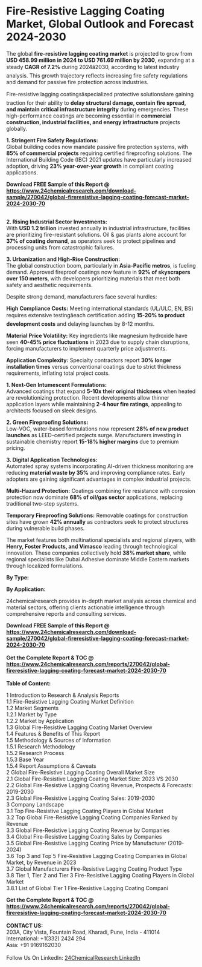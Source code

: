 <h1>Fire-Resistive Lagging Coating Market, Global Outlook and Forecast 2024-2030</h1><p>The global <strong>fire-resistive lagging coating market</strong> is projected to grow from <strong>USD 458.99 million in 2024 to USD 761.69 million by 2030</strong>, expanding at a steady <strong>CAGR of 7.2%</strong> during 2024â2030, according to latest industry analysis. This growth trajectory reflects increasing fire safety regulations and demand for passive fire protection across industries.</p><p>Fire-resistive lagging coatingsâspecialized protective solutionsâare gaining traction for their ability to <strong>delay structural damage, contain fire spread, and maintain critical infrastructure integrity</strong> during emergencies. These high-performance coatings are becoming essential in <strong>commercial construction, industrial facilities, and energy infrastructure</strong> projects globally.</p><p><strong>1. Stringent Fire Safety Regulations:</strong><br>
Global building codes now mandate passive fire protection systems, with <strong>85% of commercial projects</strong> requiring certified fireproofing solutions. The International Building Code (IBC) 2021 updates have particularly increased adoption, driving <strong>23% year-over-year growth</strong> in compliant coating applications.</p><div><b>Download FREE Sample of this Report @ 
            <a href="https://www.24chemicalresearch.com/download-sample/270042/global-fireresistive-lagging-coating-forecast-market-2024-2030-70">
            https://www.24chemicalresearch.com/download-sample/270042/global-fireresistive-lagging-coating-forecast-market-2024-2030-70</a></b></div><br><p><strong>2. Rising Industrial Sector Investments:</strong><br>
With <strong>USD 1.2 trillion</strong> invested annually in industrial infrastructure, facilities are prioritizing fire-resistant solutions. Oil &amp; gas plants alone account for <strong>37% of coating demand</strong>, as operators seek to protect pipelines and processing units from catastrophic failures.</p><p><strong>3. Urbanization and High-Rise Construction:</strong><br>
The global construction boom, particularly in <strong>Asia-Pacific metros</strong>, is fueling demand. Approved fireproof coatings now feature in <strong>92% of skyscrapers over 150 meters</strong>, with developers prioritizing materials that meet both safety and aesthetic requirements.</p><p>Despite strong demand, manufacturers face several hurdles:</p><p><strong>High Compliance Costs:</strong> Meeting international standards (UL/ULC, EN, BS) requires extensive testingâeach certification adding <strong>15-20% to product development costs</strong> and delaying launches by 8-12 months.</p><p><strong>Material Price Volatility:</strong> Key ingredients like magnesium hydroxide have seen <strong>40-45% price fluctuations</strong> in 2023 due to supply chain disruptions, forcing manufacturers to implement quarterly price adjustments.</p><p><strong>Application Complexity:</strong> Specialty contractors report <strong>30% longer installation times</strong> versus conventional coatings due to strict thickness requirements, inflating total project costs.</p><p><strong>1. Next-Gen Intumescent Formulations:</strong><br>
Advanced coatings that expand <strong>5-10x their original thickness</strong> when heated are revolutionizing protection. Recent developments allow thinner application layers while maintaining <strong>2-4 hour fire ratings</strong>, appealing to architects focused on sleek designs.</p><p><strong>2. Green Fireproofing Solutions:</strong><br>
Low-VOC, water-based formulations now represent <strong>28% of new product launches</strong> as LEED-certified projects surge. Manufacturers investing in sustainable chemistry report <strong>15-18% higher margins</strong> due to premium pricing.</p><p><strong>3. Digital Application Technologies:</strong><br>
Automated spray systems incorporating AI-driven thickness monitoring are reducing <strong>material waste by 35%</strong> and improving compliance rates. Early adopters are gaining significant advantages in complex industrial projects.</p><p><strong>Multi-Hazard Protection:</strong> Coatings combining fire resistance with corrosion protection now dominate <strong>68% of oil/gas sector</strong> applications, replacing traditional two-step systems.</p><p><strong>Temporary Fireproofing Solutions:</strong> Removable coatings for construction sites have grown <strong>42% annually</strong> as contractors seek to protect structures during vulnerable build phases.</p><p>The market features both multinational specialists and regional players, with <strong>Henry, Foster Products, and Vimasco</strong> leading through technological innovation. These companies collectively hold <strong>38% market share</strong>, while regional specialists like Dubai Adhesive dominate Middle Eastern markets through localized formulations.</p><p><strong>By Type:</strong></p><p><strong>By Application:</strong></p><p>24chemicalresearch provides in-depth market analysis across chemical and material sectors, offering clients actionable intelligence through comprehensive reports and consulting services.</p><div><b>Download FREE Sample of this Report @ 
            <a href="https://www.24chemicalresearch.com/download-sample/270042/global-fireresistive-lagging-coating-forecast-market-2024-2030-70">
            https://www.24chemicalresearch.com/download-sample/270042/global-fireresistive-lagging-coating-forecast-market-2024-2030-70</a></b></div><br><div><b>Get the Complete Report & TOC @ 
            <a href="https://www.24chemicalresearch.com/reports/270042/global-fireresistive-lagging-coating-forecast-market-2024-2030-70">
            https://www.24chemicalresearch.com/reports/270042/global-fireresistive-lagging-coating-forecast-market-2024-2030-70</a></b></div><br>
            <b>Table of Content:</b><p>1 Introduction to Research & Analysis Reports<br />
    1.1 Fire-Resistive Lagging Coating Market Definition<br />
    1.2 Market Segments<br />
        1.2.1 Market by Type<br />
        1.2.2 Market by Application<br />
    1.3 Global Fire-Resistive Lagging Coating Market Overview<br />
    1.4 Features & Benefits of This Report<br />
    1.5 Methodology & Sources of Information<br />
        1.5.1 Research Methodology<br />
        1.5.2 Research Process<br />
        1.5.3 Base Year<br />
        1.5.4 Report Assumptions & Caveats<br />
2 Global Fire-Resistive Lagging Coating Overall Market Size<br />
    2.1 Global Fire-Resistive Lagging Coating Market Size: 2023 VS 2030<br />
    2.2 Global Fire-Resistive Lagging Coating Revenue, Prospects & Forecasts: 2019-2030<br />
    2.3 Global Fire-Resistive Lagging Coating Sales: 2019-2030<br />
3 Company Landscape<br />
    3.1 Top Fire-Resistive Lagging Coating Players in Global Market<br />
    3.2 Top Global Fire-Resistive Lagging Coating Companies Ranked by Revenue<br />
    3.3 Global Fire-Resistive Lagging Coating Revenue by Companies<br />
    3.4 Global Fire-Resistive Lagging Coating Sales by Companies<br />
    3.5 Global Fire-Resistive Lagging Coating Price by Manufacturer (2019-2024)<br />
    3.6 Top 3 and Top 5 Fire-Resistive Lagging Coating Companies in Global Market, by Revenue in 2023<br />
    3.7 Global Manufacturers Fire-Resistive Lagging Coating Product Type<br />
    3.8 Tier 1, Tier 2 and Tier 3 Fire-Resistive Lagging Coating Players in Global Market<br />
        3.8.1 List of Global Tier 1 Fire-Resistive Lagging Coating Compani</p><div><b>Get the Complete Report & TOC @ 
            <a href="https://www.24chemicalresearch.com/reports/270042/global-fireresistive-lagging-coating-forecast-market-2024-2030-70">
            https://www.24chemicalresearch.com/reports/270042/global-fireresistive-lagging-coating-forecast-market-2024-2030-70</a></b></div><br><b>CONTACT US:</b><br>
            203A, City Vista, Fountain Road, Kharadi, Pune, India - 411014<br>
            International: +1(332) 2424 294<br>
            Asia: +91 9169162030 <br><br>
            Follow Us On LinkedIn: <a href="https://www.linkedin.com/company/24chemicalresearch/">24ChemicalResearch LinkedIn</a>